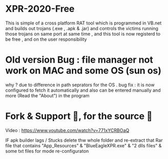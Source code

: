# XPR-2020-Free
This is simple of a cross platform RAT tool which is programmed in VB.net and builds out trojans (.exe , .apk &amp; .jar) and controls the victims running those trojans on same port at same time , and this tool is now registerd to be free , and on the user responsibility 

# Old version Bug : file manager not work on MAC and some OS (sun os) 
why ? due to difference in path seprators for the OS . 
bug fix : it is now configured to fetch it automatically 
and also can be entered manually 
and more (Read the "About") in the program
# Fork & Support 🥰, for the source 🥰
Video : https://www.youtube.com/watch?v=771xYCRBOaQ

IF apk builder lags / Stucks
delete thw whole folder and re-extract that Rar file that contains "App_Resources" & "BlueEagleXPR.exe" & "2 dlls files" & some txt files for mode re-configuraton
